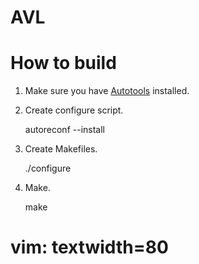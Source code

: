 AVL
===

How to build
============

1. Make sure you have [Autotools](http://www.gnu.org/software/automake/)
   installed.

2. Create configure script.

    autoreconf --install

3. Create Makefiles.

    ./configure

4. Make.

    make


# vim: textwidth=80

